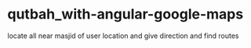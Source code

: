 # qutbah_with-angular-google-maps
locate all near masjid of user location and give direction and find routes 
